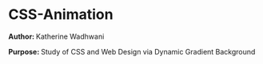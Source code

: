 # CSS-Animation
<b>Author: </b> Katherine Wadhwani
  
<b>Purpose: </b> Study of CSS and Web Design via Dynamic Gradient Background
